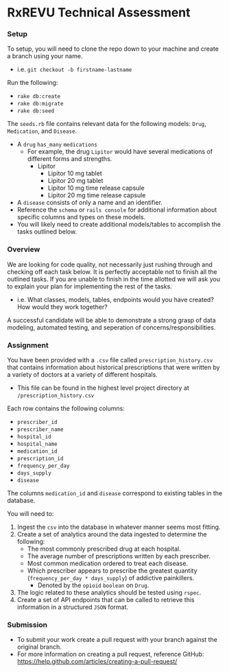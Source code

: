# RxREVU Technical Assessment

### Setup

To setup, you will need to clone the repo down to your machine and create a branch using your name.
* i.e. `git checkout -b firstname-lastname`

Run the following:

* `rake db:create`
* `rake db:migrate`
* `rake db:seed`

The `seeds.rb` file contains relevant data for the following models: `Drug`, `Medication`, and `Disease`.
* A `drug` `has_many` `medications`
    * For example, the drug `Lipitor` would have several medications of different forms and strengths.
        * Lipitor
            * Lipitor 10 mg tablet
            * Lipitor 20 mg tablet
            * Lipitor 10 mg time release capsule
            * Lipitor 20 mg time release capsule
* A `disease` consists of only a name and an identifier.
* Reference the `schema` or `rails console` for additional information about specific columns and types on these models.
* You will likely need to create additional models/tables to accomplish the tasks outlined below. 

### Overview
We are looking for code quality, not necessarily just rushing through and checking off each task below. It is perfectly acceptable not to finish all the outlined tasks. If you are unable to finish in the time allotted we will ask you to explain your plan for implementing the rest of the tasks.
* i.e. What classes, models, tables, endpoints would you have created? How would they work together?

A successful candidate will be able to demonstrate a strong grasp of data modeling, automated testing, and seperation of concerns/responsibilities.

### Assignment

You have been provided with a `.csv` file called `prescription_history.csv` that contains information about historical prescriptions that were written by a variety of doctors at a variety of different hospitals.
* This file can be found in the highest level project directory at `/prescription_history.csv` 

Each row contains the following columns:
* `prescriber_id`
* `prescriber_name`
* `hospital_id`
* `hospital_name`
* `medication_id`
* `prescription_id`
* `frequency_per_day`
* `days_supply`
* `disease`

The columns `medication_id` and `disease` correspond to existing tables in the database. 

You will need to:

1. Ingest the `csv` into the database in whatever manner seems most fitting.
2.  Create a set of analytics around the data ingested to determine the following:
    * The most commonly prescribed drug at each hospital.
    * The average number of prescriptions written by each prescriber.
    * Most common medication ordered to treat each disease.
    * Which prescriber appears to prescribe the greatest quantity (`frequency_per_day * days_supply`) of addictive painkillers.
        * Denoted by the `opioid` `boolean` on `Drug`.
3. The logic related to these analytics should be tested using `rspec`.
4. Create a set of API endpoints that can be called to retrieve this information in a structured `JSON` format.

### Submission
* To submit your work create a pull request with your branch against the original branch.
* For more information on creating a pull request, reference GitHub: https://help.github.com/articles/creating-a-pull-request/











